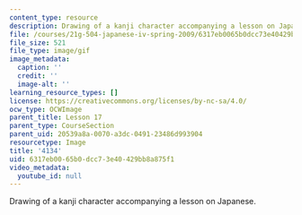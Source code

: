 ```yaml
---
content_type: resource
description: Drawing of a kanji character accompanying a lesson on Japanese.
file: /courses/21g-504-japanese-iv-spring-2009/6317eb0065b0dcc73e40429bb8a875f1_4134.gif
file_size: 521
file_type: image/gif
image_metadata:
  caption: ''
  credit: ''
  image-alt: ''
learning_resource_types: []
license: https://creativecommons.org/licenses/by-nc-sa/4.0/
ocw_type: OCWImage
parent_title: Lesson 17
parent_type: CourseSection
parent_uid: 20539a8a-0070-a3dc-0491-23486d993904
resourcetype: Image
title: '4134'
uid: 6317eb00-65b0-dcc7-3e40-429bb8a875f1
video_metadata:
  youtube_id: null
---
```

Drawing of a kanji character accompanying a lesson on Japanese.